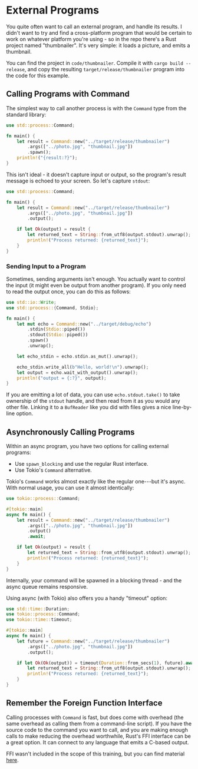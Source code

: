 # External Programs

You quite often want to call an external program, and handle its results. I didn't want to try and find a cross-platform program that would be certain to work on whatever platform you're using - so in the repo there's a Rust project named "thumbnailer". It's very simple: it loads a picture, and emits a thumbnail.

You can find the project in `code/thumbnailer`. Compile it with `cargo build --release`, and copy the resulting `target/release/thumbnailer` program into the code for this example.

## Calling Programs with Command

The simplest way to call another process is with the `Command` type from the standard library:

```rust
use std::process::Command;

fn main() {
    let result = Command::new("../target/release/thumbnailer")
        .args(["../photo.jpg", "thumbnail.jpg"])
        .spawn();
    println!("{result:?}");
}
```

This isn't ideal - it doesn't capture input or output, so the program's result message is echoed to your screen. So let's capture `stdout`:

```rust
use std::process::Command;

fn main() {
    let result = Command::new("../target/release/thumbnailer")
        .args(["../photo.jpg", "thumbnail.jpg"])
        .output();

    if let Ok(output) = result {
        let returned_text = String::from_utf8(output.stdout).unwrap();
        println!("Process returned: {returned_text}");
    }
}
```

### Sending Input to a Program

Sometimes, sending arguments isn't enough. You actually want to control the input (it might even be output from another program). If you only need to read the output once, you can do this as follows:

```rust
use std::io::Write;
use std::process::{Command, Stdio};

fn main() {
    let mut echo = Command::new("../target/debug/echo")
        .stdin(Stdio::piped())
        .stdout(Stdio::piped())
        .spawn()
        .unwrap();

    let echo_stdin = echo.stdin.as_mut().unwrap();

    echo_stdin.write_all(b"Hello, world!\n").unwrap();
    let output = echo.wait_with_output().unwrap();
    println!("output = {:?}", output);
}
```

If you are emitting a lot of data, you can use `echo.stdout.take()` to take ownership of the `stdout` handle, and then read from it as you would any other file. Linking it to a `BufReader` like you did with files gives a nice line-by-line option.

## Asynchronously Calling Programs

Within an async program, you have two options for calling external programs:

* Use `spawn_blocking` and use the regular Rust interface.
* Use Tokio's `Command` alternative.

Tokio's `Command` works almost exactly like the regular one---but it's async. With normal usage, you can use it almost identically:

```rust
use tokio::process::Command;

#[tokio::main]
async fn main() {
    let result = Command::new("../target/release/thumbnailer")
        .args(["../photo.jpg", "thumbnail.jpg"])
        .output()        
        .await;

    if let Ok(output) = result {
        let returned_text = String::from_utf8(output.stdout).unwrap();
        println!("Process returned: {returned_text}");
    }
}
```

Internally, your command will be spawned in a blocking thread - and the async queue remains responsive.

Using async (with Tokio) also offers you a handy "timeout" option:

```rust
use std::time::Duration;
use tokio::process::Command;
use tokio::time::timeout;

#[tokio::main]
async fn main() {
    let future = Command::new("../target/release/thumbnailer")
        .args(["../photo.jpg", "thumbnail.jpg"])
        .output();

    if let Ok(Ok(output)) = timeout(Duration::from_secs(1), future).await {
        let returned_text = String::from_utf8(output.stdout).unwrap();
        println!("Process returned: {returned_text}");
    }
}
```

## Remember the Foreign Function Interface

Calling processes with `Command` is fast, but does come with overhead (the same overhead as calling them from a command-line script). If you have the source code to the command you want to call, and you are making enough calls to make reducing the overhead worthwhile, Rust's FFI interface can be a great option. It can connect to any language that emits a C-based output.

FFI wasn't included in the scope of this training, but you can find material [here](https://github.com/thebracket/ArdanUltimateRust-5Days/blob/main/04-Memory/FFI.md).